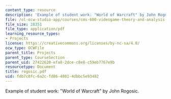 ```yaml
---
content_type: resource
description: 'Example of student work: "World of Warcraft" by John Rogosic.'
file: /ol-ocw-studio-app/courses/cms-600-videogame-theory-and-analysis-fall-2007/fdb7c0fc6a2cfd8640014dbbc5e93482_rogosic.pdf
file_size: 28351
file_type: application/pdf
learning_resource_types:
- Projects
license: https://creativecommons.org/licenses/by-nc-sa/4.0/
ocw_type: OCWFile
parent_title: Projects
parent_type: CourseSection
parent_uid: 27422620-efa8-2dce-c8e8-c59eb7767e9b
resourcetype: Document
title: rogosic.pdf
uid: fdb7c0fc-6a2c-fd86-4001-4dbbc5e93482
---
```

Example of student work: "World of Warcraft" by John Rogosic.